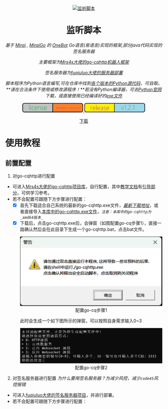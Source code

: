 <p align="center">
  <a href="https://github.com/certainstar/little-Python-software/tree/%E7%89%88%E6%9C%AC%E6%9B%B4%E6%96%B0/%E7%9B%91%E5%90%AC%E8%84%9A%E6%9C%AC%E5%8F%AF%E6%89%A7%E8%A1%8C%E6%96%87%E4%BB%B6(.exe)">
    <img src="img/2.ico" width="200" height="200" alt="监听脚本">
  </a>
</p>

<div align="center">

# 监听脚本

_基于 [Mirai](https://github.com/mamoe/mirai) , [MiraiGo](https://github.com/Mrs4s/MiraiGo) 的 [OneBot](https://github.com/howmanybots/onebot/blob/master/README.md) Go语言(易语言)实现的框架,部分java代码实现的签名服务器_

_主要框架为[Mrs4s大佬的go-cqhttp机器人框架](https://github.com/Mrs4s/go-cqhttp/)_

_签名服务器为[fuqiuluo大佬的服务器部署](https://github.com/fuqiuluo/unidbg-fetch-qsign)_

_脚本程序为Python语言编写,可在仓库中找到[各个版本的Python源代码](https://github.com/certainstar/little-Python-software/tree/%E7%89%88%E6%9C%AC%E6%9B%B4%E6%96%B0/%E7%9B%91%E5%90%AC%E8%84%9A%E6%9C%ACpython%E6%BA%90%E7%A0%81)，可自取。**请在合法条件下使用或修改源程序！**若没有Python编译器，可去[Python官网](https://github.com/search?q=Python&type=repositories)下载，或直接使用已经编译好的[exe文件](https://github.com/certainstar/little-Python-software/tree/%E7%89%88%E6%9C%AC%E6%9B%B4%E6%96%B0/%E7%9B%91%E5%90%AC%E8%84%9A%E6%9C%AC%E5%8F%AF%E6%89%A7%E8%A1%8C%E6%96%87%E4%BB%B6(.exe))_

</div>

<p align="center">
  <a href="https://www.apache.org/licenses/LICENSE-2.0">
    <img src="img/license.jpg" width="195" height="30" alt="license:Apache License 2.0">
  </a>
  <a href="https://github.com/certainstar/little-Python-software/releases/tag/v1.2.1">
    <img src="img/release.jpg" width="195" height="30" alt="release:v1.2.1">
  </a>
</p>

<p align="center">
  <a href="https://github.com/certainstar/little-Python-software/releases/tag/v1.2.1">下载</a>
</p>

# 使用教程

## 前置配置

1. 对go-cqhttp进行配置
  - 可进入[Mrs4s大佬的go-cqhttp项目库](https://github.com/Mrs4s/go-cqhttp/)，自行配置，其中[教学文档](https://docs.go-cqhttp.org)有[引导部分](https://docs.go-cqhttp.org/guide/#go-cqhttp)，可供学习参考。
  - 若不会配置可跟随下方步骤进行配置：
    - [x] 首先下载适合自己系统的最新的go-cqhttp.exe文件，_[最新下载地址](https://github.com/Mrs4s/go-cqhttp/releases)_，或者直接导入[本库中的go-cqhttp.exe文件](https://github.com/certainstar/little-Python-software/blob/%E7%89%88%E6%9C%AC%E6%9B%B4%E6%96%B0/go-cqhttp/go-cqhttp.exe)，_`注意：本库中的go-cqhttp为_amd64版本_`_
    - [x] 下载后，点击go-cqhttp.exe后，会弹窗（如图配置go-cq步骤1），直接一路确认然后会在此目录下生成一个go-cqhttp.bat，点击bat文件。
      <p align="center">
        <img src="img/配置go-cq步骤1.jpg" alt="配置go-cq步骤1">
        <span>配置go-cq步骤1</span>
      </p>
      此时会生成一个如下图所示的弹窗，可以按照自身需求输入0~3
      <p align="center">
        <img src="img/配置go-cq步骤2.jpg" alt="配置go-cq步骤2">
        <span>配置go-cq步骤2</span>
      </p>
      
2. 对签名服务器进行配置
_为什么要用签名服务器？为减少风控，减少`code45`风控报错_
  
  - 可进入[fuqiuluo大佬的签名服务器项目](https://github.com/fuqiuluo/unidbg-fetch-qsign)，并进行部署。
  - 若不会配置可跟随下方步骤进行配置：
